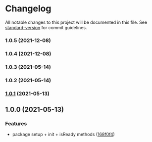 # Changelog

All notable changes to this project will be documented in this file. See [standard-version](https://github.com/conventional-changelog/standard-version) for commit guidelines.

### 1.0.5 (2021-12-08)

### 1.0.4 (2021-12-08)

### 1.0.3 (2021-05-14)

### 1.0.2 (2021-05-14)

### [1.0.1](https://github.com/hotjar/hotjar-js/compare/v1.0.0...v1.0.1) (2021-05-13)

## 1.0.0 (2021-05-13)

### Features

- package setup + init + isReady methods ([168f0f4](https://github.com/hotjar/hotjar-js/commit/168f0f4ddc5e6fcf089e7bc03c5eac20a074a31f))

